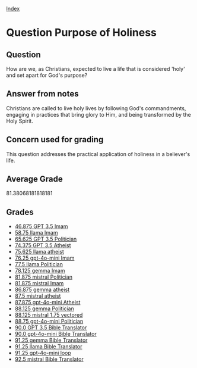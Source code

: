 
[Index](../../index.md)
# Question Purpose of Holiness
## Question
How are we, as Christians, expected to live a life that is considered 'holy' and set apart for God's purpose?

## Answer from notes
Christians are called to live holy lives by following God's commandments, engaging in practices that bring glory to Him, and being transformed by the Holy Spirit.

## Concern used for grading
This question addresses the practical application of holiness in a believer's life.

## Average Grade
81.38068181818181

## Grades
 * [46.875 GPT 3.5 Imam](../answers/GPT_3.5_Imam/Purpose_of_Holiness.md)
 * [58.75 llama Imam](../answers/llama_Imam/Purpose_of_Holiness.md)
 * [65.625 GPT 3.5 Politician](../answers/GPT_3.5_Politician/Purpose_of_Holiness.md)
 * [74.375 GPT 3.5 Atheist](../answers/GPT_3.5_Atheist/Purpose_of_Holiness.md)
 * [75.625 llama atheist](../answers/llama_atheist/Purpose_of_Holiness.md)
 * [76.25 gpt-4o-mini Imam](../answers/gpt-4o-mini_Imam/Purpose_of_Holiness.md)
 * [77.5 llama Politician](../answers/llama_Politician/Purpose_of_Holiness.md)
 * [78.125 gemma Imam](../answers/gemma_Imam/Purpose_of_Holiness.md)
 * [81.875 mistral Politician](../answers/mistral_Politician/Purpose_of_Holiness.md)
 * [81.875 mistral Imam](../answers/mistral_Imam/Purpose_of_Holiness.md)
 * [86.875 gemma atheist](../answers/gemma_atheist/Purpose_of_Holiness.md)
 * [87.5 mistral atheist](../answers/mistral_atheist/Purpose_of_Holiness.md)
 * [87.875 gpt-4o-mini Atheist](../answers/gpt-4o-mini_Atheist/Purpose_of_Holiness.md)
 * [88.125 gemma Politician](../answers/gemma_Politician/Purpose_of_Holiness.md)
 * [88.125 mistral 1.75 vectored](../answers/mistral_1.75_vectored/Purpose_of_Holiness.md)
 * [88.75 gpt-4o-mini Politician](../answers/gpt-4o-mini_Politician/Purpose_of_Holiness.md)
 * [90.0 GPT 3.5 Bible Translator](../answers/GPT_3.5_Bible_Translator/Purpose_of_Holiness.md)
 * [90.0 gpt-4o-mini Bible Translator](../answers/gpt-4o-mini_Bible_Translator/Purpose_of_Holiness.md)
 * [91.25 gemma Bible Translator](../answers/gemma_Bible_Translator/Purpose_of_Holiness.md)
 * [91.25 llama Bible Translator](../answers/llama_Bible_Translator/Purpose_of_Holiness.md)
 * [91.25 gpt-4o-mini loop](../answers/gpt-4o-mini_loop/Purpose_of_Holiness.md)
 * [92.5 mistral Bible Translator](../answers/mistral_Bible_Translator/Purpose_of_Holiness.md)
